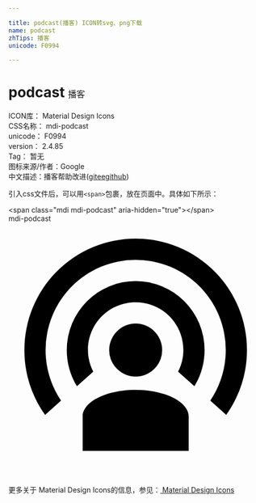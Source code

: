 ```yaml
---

title: podcast(播客) ICON转svg、png下载
name: podcast
zhTips: 播客
unicode: F0994

---
```


# podcast  <small style="font-size: 60%;font-weight: 100">播客</small>


<div class="detail-page">
<p>
<span>
ICON库：
<span class="badge-secondary badge">Material Design Icons</span> 
</span>
<br/>
<span>
CSS名称：
<span class="badge-secondary badge">mdi-podcast</span> 
</span>
<br/>
<span>
unicode：
<span class="badge-secondary badge">F0994</span> 
</span>
<br/>
<span>
version：
<span class="badge-secondary badge">2.4.85</span> 
</span>
<br/>
<span>Tag：
<span class="badge-light badge">暂无</span>
</span>
<br/>
<span>图标来源/作者：<span class="badge-light badge">Google</span></span> 
<br/>
<span class="zh-detail">中文描述：<span class="badge-primary badge">播客</span><span class="help-link"><span>帮助改进</span>(<a href="https://gitee.com/liuwave/icon-helper/edit/master/json/material/podcast.json" target="_blank" rel="noopener noreferrer">gitee</a><a href="https://github.com/liuwave/icon-helper/edit/master/json/material/podcast.json" target="_blank" rel="noopener noreferrer">github</a></span>)</span><br/>
</p>
</div>
<div class="alert alert-dark">
  <i class="mdi mdi-podcast mdi-48px"></i>
  <i class="mdi mdi-podcast mdi-36px"></i>
  <i class="mdi mdi-podcast mdi-24px"></i>
  <i class="mdi mdi-podcast mdi-18px"></i>
</div>
<div>
  <p>引入css文件后，可以用<code>&lt;span&gt;</code>包裹，放在页面中。具体如下所示：    
  </p>
  <div class="alert alert-primary" style="font-size: 14px">
    &lt;span class="mdi mdi-podcast" aria-hidden="true"&gt;&lt;/span&gt;
    <copy-btn content='<span class="mdi mdi-podcast" aria-hidden="true"></span>'></copy-btn>
  </div>
  <div class="alert alert-secondary">
    <i class="mdi mdi-podcast"
    style="font-size: 24px"
    aria-hidden="true"></i> mdi-podcast
    <copy-btn content="mdi-podcast" btn-title="复制图标名称"></copy-btn>
  </div>
</div>
<div id="svg" class="svg-wrap">
<svg xmlns="http://www.w3.org/2000/svg" viewBox="0 0 24 24"><path d="M17,18.25V21.5H7V18.25C7,16.87 9.24,15.75 12,15.75C14.76,15.75 17,16.87 17,18.25M12,5.5A6.5,6.5 0 0,1 18.5,12C18.5,13.25 18.15,14.42 17.54,15.41L16,14.04C16.32,13.43 16.5,12.73 16.5,12C16.5,9.5 14.5,7.5 12,7.5C9.5,7.5 7.5,9.5 7.5,12C7.5,12.73 7.68,13.43 8,14.04L6.46,15.41C5.85,14.42 5.5,13.25 5.5,12A6.5,6.5 0 0,1 12,5.5M12,1.5A10.5,10.5 0 0,1 22.5,12C22.5,14.28 21.77,16.39 20.54,18.11L19.04,16.76C19.96,15.4 20.5,13.76 20.5,12A8.5,8.5 0 0,0 12,3.5A8.5,8.5 0 0,0 3.5,12C3.5,13.76 4.04,15.4 4.96,16.76L3.46,18.11C2.23,16.39 1.5,14.28 1.5,12A10.5,10.5 0 0,1 12,1.5M12,9.5A2.5,2.5 0 0,1 14.5,12A2.5,2.5 0 0,1 12,14.5A2.5,2.5 0 0,1 9.5,12A2.5,2.5 0 0,1 12,9.5Z" /></svg>
</div>
<detail full-name='mdi-podcast'></detail>
    
<div><p>更多关于 Material Design Icons的信息，参见：<a target="_blank" href="https://iconhelper.cn/material.html"> Material Design Icons</a>
</p></div>

